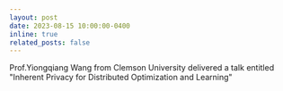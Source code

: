 ```yaml
---
layout: post
date: 2023-08-15 10:00:00-0400
inline: true
related_posts: false
---
```


Prof.Yiongqiang Wang from Clemson University delivered a talk entitled "Inherent Privacy for Distributed Optimization and Learning"

